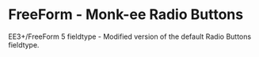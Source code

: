 # FreeForm - Monk-ee Radio Buttons
EE3+/FreeForm 5 fieldtype - Modified version of the default Radio Buttons fieldtype.
